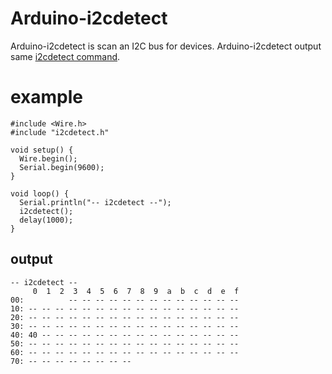 
# Arduino-i2cdetect

Arduino-i2cdetect is scan an I2C bus for devices. Arduino-i2cdetect output same [i2cdetect command](http://www.lm-sensors.org/).

# example

```
#include <Wire.h>
#include "i2cdetect.h"

void setup() {
  Wire.begin();
  Serial.begin(9600);
}

void loop() {
  Serial.println("-- i2cdetect --");
  i2cdetect();
  delay(1000);
}
```

## output

```
-- i2cdetect --
     0  1  2  3  4  5  6  7  8  9  a  b  c  d  e  f
00:          -- -- -- -- -- -- -- -- -- -- -- -- --
10: -- -- -- -- -- -- -- -- -- -- -- -- -- -- -- --
20: -- -- -- -- -- -- -- -- -- -- -- -- -- -- -- --
30: -- -- -- -- -- -- -- -- -- -- -- -- -- -- -- --
40: 40 -- -- -- -- -- -- -- -- -- -- -- -- -- -- --
50: -- -- -- -- -- -- -- -- -- -- -- -- -- -- -- --
60: -- -- -- -- -- -- -- -- -- -- -- -- -- -- -- --
70: -- -- -- -- -- -- -- --
```

